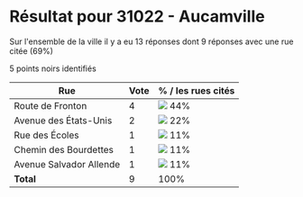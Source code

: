 # Résultat pour 31022 - Aucamville

Sur l'ensemble de la ville il y a eu 13 réponses dont 9 réponses avec une rue citée (69%)

5 points noirs identifiés

| Rue | Vote | % / les rues cités|
|-----|------|-------------------|
| Route de Fronton | 4 | <img src="../../img/bar_44.gif" />&nbsp;44%|
| Avenue des États-Unis | 2 | <img src="../../img/bar_22.gif" />&nbsp;22%|
| Rue des Écoles | 1 | <img src="../../img/bar_11.gif" />&nbsp;11%|
| Chemin des Bourdettes | 1 | <img src="../../img/bar_11.gif" />&nbsp;11%|
| Avenue Salvador Allende | 1 | <img src="../../img/bar_11.gif" />&nbsp;11%|
| **Total** | 9 | 100%|
